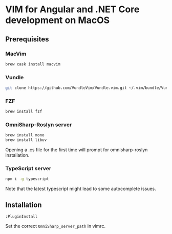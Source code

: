 # VIM for Angular and .NET Core development on MacOS
## Prerequisites
### MacVim
```sh
brew cask install macvim
```

### Vundle
```sh
git clone https://github.com/VundleVim/Vundle.vim.git ~/.vim/bundle/Vundle.vim
```

### FZF
```sh
brew install fzf
```

### OmniSharp-Roslyn server
```sh
brew install mono
brew install libuv
```

Opening a .cs file for the first time will prompt for omnisharp-roslyn installation. 


### TypeScript server
```sh
npm i -g typescript
```

Note that the latest typescript might lead to some autocomplete issues.

## Installation
```vim
:PluginInstall
```

Set the correct ```OmniSharp_server_path``` in vimrc.

